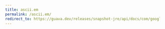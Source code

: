 ```yaml
---
title: ascii.em
permalink: /ascii.em/
redirect_to: https://guava.dev/releases/snapshot-jre/api/docs/com/google/common/base/Ascii.html#EM
---
```

